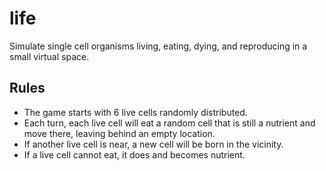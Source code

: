 # life
Simulate single cell organisms living, eating, dying, and reproducing in a small virtual space.

## Rules
- The game starts with 6 live cells randomly distributed.
- Each turn, each live cell will eat a random cell that is still a nutrient and move there, leaving behind an empty location.
- If another live cell is near, a new cell will be born in the vicinity.
- If a live cell cannot eat, it does and becomes nutrient.
